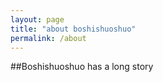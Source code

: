 ```yaml
---
layout: page
title: "about boshishuoshuo"
permalink: /about
---
```


##Boshishuoshuo has a long story